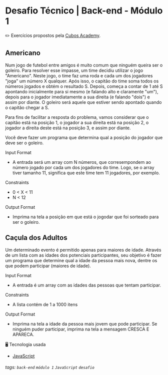 # Desafio Técnico | Back-end - Módulo 1

:pencil2:
Exercícios propostos pela [Cubos Academy](https://cubos.academy/sucesso).

## Americano
  Num jogo de futebol entre amigos é muito comum que ninguém queira ser o goleiro. Para resolver esse impasse, um time decidiu utilizar o jogo "Americano". Neste jogo, o time faz uma roda e cada um dos jogadores "joga" um número X qualquer. Após isso, o capitão do time soma todos os números jogados e obtém o resultado S. Depois, começa a contar de 1 até S apontando inicialmente para si mesmo (e falando alto e claramente "um"), depois para o jogador imediatamente a sua direita (e falando "dois") e assim por diante. O goleiro será aquele que estiver sendo apontado quando o capitão chegar a S.
  
  Para fins de facilitar a resposta do problema, vamos considerar que o capitão está na posição 1, o jogador a sua direita está na posição 2, o jogador a direita deste está na posição 3, e assim por diante.
  
  Você deve fazer um programa que determina qual a posição do jogador que deve ser o goleiro.

Input Format
  - A entrada será um array com N números, que corresempondem ao número jogado por cada um dos jogadores do time. Logo, se o array tiver tamanho 11, significa que este time tem 11 jogadores, por exemplo.

Constraints
  - 0 < X < 11
  - N < 12

Output Format
  - Imprima na tela a posição em que está o jogodar que foi sorteado para ser o goleiro.


## Caçula dos Adultos
Um determinado evento é permitido apenas para maiores de idade. Através de um lista com as idades dos potenciais participantes, seu objetivo é fazer um programa que determine qual a idade da pessoa mais nova, dentre os que podem participar (maiores de idade).

Input Format
  - A entrada é um array com as idades das pessoas que tentam participar.

Constraints
  - A lista contém de 1 a 1000 itens

Output Format
  - Imprima na tela a idade da pessoa mais jovem que pode participar. Se ninguém puder participar, imprima na tela a mensagem CRESCA E APARECA.

:desktop_computer: Tecnologia usada
- [JavaScript](https://www.javascript.com/)

###### tags: `back-end` `módulo 1` `JavaScript` `desafio`
